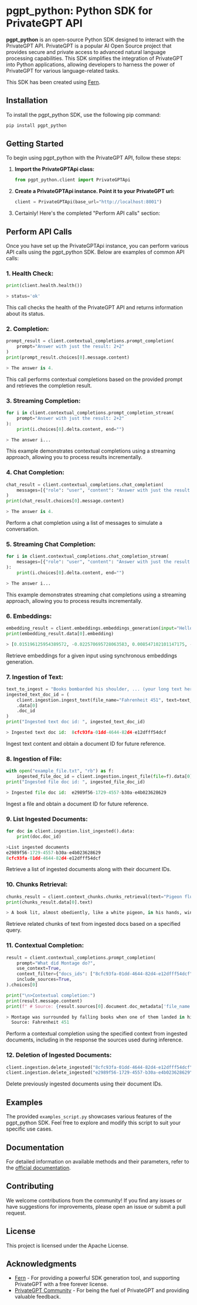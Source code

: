 # pgpt_python: Python SDK for PrivateGPT API

**pgpt_python** is an open-source Python SDK designed to interact with the PrivateGPT API. PrivateGPT is a popular AI Open Source project that provides secure and private access to advanced natural language processing capabilities. This SDK simplifies the integration of PrivateGPT into Python applications, allowing developers to harness the power of PrivateGPT for various language-related tasks.

This SDK has been created using [Fern](https://buildwithfern.com/).

## Installation

To install the pgpt_python SDK, use the following pip command:

```bash
pip install pgpt_python
```

## Getting Started

To begin using pgpt_python with the PrivateGPT API, follow these steps:

1. **Import the PrivateGPTApi class:**

    ```python
    from pgpt_python.client import PrivateGPTApi
    ```

2. **Create a PrivateGPTApi instance. Point it to your PrivateGPT url:**

    ```python
    client = PrivateGPTApi(base_url="http://localhost:8001")
    ```

3. Certainly! Here's the completed "Perform API calls" section:

## Perform API Calls

Once you have set up the PrivateGPTApi instance, you can perform various API calls using the pgpt_python SDK. Below are examples of common API calls:

### 1. **Health Check:**

```python
print(client.health.health())

> status='ok'
```

This call checks the health of the PrivateGPT API and returns information about its status.

### 2. **Completion:**

```python
prompt_result = client.contextual_completions.prompt_completion(
    prompt="Answer with just the result: 2+2"
)
print(prompt_result.choices[0].message.content)

> The answer is 4.
```

This call performs contextual completions based on the provided prompt and retrieves the completion result.

### 3. **Streaming Completion:**

```python
for i in client.contextual_completions.prompt_completion_stream(
    prompt="Answer with just the result: 2+2"
):
    print(i.choices[0].delta.content, end="")

> The answer i...
```

This example demonstrates contextual completions using a streaming approach, allowing you to process results incrementally.

### 4. **Chat Completion:**

```python
chat_result = client.contextual_completions.chat_completion(
    messages=[{"role": "user", "content": "Answer with just the result: 2+2"}]
)
print(chat_result.choices[0].message.content)

> The answer is 4.
```

Perform a chat completion using a list of messages to simulate a conversation.

### 5. **Streaming Chat Completion:**

```python
for i in client.contextual_completions.chat_completion_stream(
    messages=[{"role": "user", "content": "Answer with just the result: 2+2"}]
):
    print(i.choices[0].delta.content, end="")

> The answer i...
```

This example demonstrates streaming chat completions using a streaming approach, allowing you to process results incrementally.

### 6. **Embeddings:**

```python
embedding_result = client.embeddings.embeddings_generation(input="Hello world")
print(embedding_result.data[0].embedding)

> [0.015196125954389572, -0.022570695728063583, 0.008547102101147175, -0.07417059689760208, 0.0038364222273230553, ... ]
```

Retrieve embeddings for a given input using synchronous embeddings generation.

### 7. **Ingestion of Text:**

```python
text_to_ingest = "Books bombarded his shoulder, ... (your long text here)"
ingested_text_doc_id = (
    client.ingestion.ingest_text(file_name="Fahrenheit 451", text=text_to_ingest)
    .data[0]
    .doc_id
)
print("Ingested text doc id: ", ingested_text_doc_id)

> Ingested text doc id:  8cfc93fa-01dd-4644-82d4-e12dfff54dcf
```

Ingest text content and obtain a document ID for future reference.

### 8. **Ingestion of File:**

```python
with open("example_file.txt", "rb") as f:
    ingested_file_doc_id = client.ingestion.ingest_file(file=f).data[0].doc_id
print("Ingested file doc id: ", ingested_file_doc_id)

> Ingested file doc id:  e2989f56-1729-4557-b30a-e4b023628629
```

Ingest a file and obtain a document ID for future reference.

### 9. **List Ingested Documents:**

```python
for doc in client.ingestion.list_ingested().data:
    print(doc.doc_id)

>List ingested documents
e2989f56-1729-4557-b30a-e4b023628629
8cfc93fa-01dd-4644-82d4-e12dfff54dcf
```

Retrieve a list of ingested documents along with their document IDs.

### 10. **Chunks Retrieval:**

```python
chunks_result = client.context_chunks.chunks_retrieval(text="Pigeon fluttering")
print(chunks_result.data[0].text)

> A book lit, almost obediently, like a white pigeon, in his hands, wings fluttering.
```

Retrieve related chunks of text from ingested docs based on a specified query.

### 11. **Contextual Completion:**

```python
result = client.contextual_completions.prompt_completion(
    prompt="What did Montage do?",
    use_context=True,
    context_filter={"docs_ids": ["8cfc93fa-01dd-4644-82d4-e12dfff54dcf"]},
    include_sources=True,
).choices[0]

print("\n>Contextual completion:")
print(result.message.content)
print(f" # Source: {result.sources[0].document.doc_metadata['file_name']}")

> Montage was surrounded by falling books when one of them landed in his hands.
  Source: Fahrenheit 451
```

Perform a contextual completion using the specified context from ingested documents, including in the response the sources used during inference.

### 12. **Deletion of Ingested Documents:**

```python
client.ingestion.delete_ingested("8cfc93fa-01dd-4644-82d4-e12dfff54dcf")
client.ingestion.delete_ingested("e2989f56-1729-4557-b30a-e4b023628629")
```

Delete previously ingested documents using their document IDs.

## Examples

The provided `examples_script.py` showcases various features of the pgpt_python SDK. Feel free to explore and modify this script to suit your specific use cases.

## Documentation

For detailed information on available methods and their parameters, refer to the [official documentation](https://docs.privategpt.dev/api-reference/overview/sd-ks).

## Contributing

We welcome contributions from the community! If you find any issues or have suggestions for improvements, please open an issue or submit a pull request.

## License

This project is licensed under the Apache License.

## Acknowledgments

- [Fern](https://buildwithfern.com/) - For providing a powerful SDK generation tool, and supporting PrivateGPT with a free forever license.
- [PrivateGPT Community](https://discord.gg/bK6mRVpErU) - For being the fuel of PrivateGPT and providing valuable feedback.